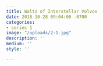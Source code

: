 ```yaml
---
title: Waltz of Interstellar Volvox
date: 2018-10-28 09:04:00 -0700
categories:
- series 1
image: "/uploads/2-1.jpg"
description: ''
medium: ''
style: ''

---
```

